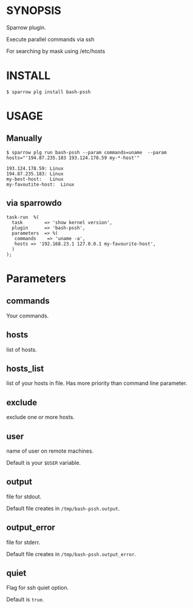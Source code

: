 # SYNOPSIS

Sparrow plugin.

Execute parallel commands via ssh 

For searching by mask using /etc/hosts

# INSTALL

    $ sparrow plg install bash-pssh

# USAGE
## Manually
    
    $ sparrow plg run bash-pssh --param commands=uname  --param hosts="'194.87.235.183 193.124.178.59 my-*-host'"
    
    193.124.178.59:	Linux
    194.87.235.183:	Linux
    my-best-host:	Linux
    my-favoutite-host:	Linux

## via sparrowdo

    
    task-run  %(
      task        => 'show kernel version',
      plugin      => 'bash-pssh',
      parameters  => %( 
       commands    => 'uname -a', 
       hosts => '192.168.23.1 127.0.0.1 my-favourite-host',
      )
    );

# Parameters

## commands

Your commands.

## hosts

list of hosts. 

## hosts_list

list of your hosts in file. Has more priority than command line parameter.

## exclude

exclude one or more hosts.

## user

name of user on remote machines.

Default is your `$USER` variable.

## output

file for stdout. 

Default file creates in `/tmp/bash-pssh.output`.

## output_error

file for stderr.

Default file creates in `/tmp/bash-pssh.output_error`.

## quiet

Flag for ssh quiet option.

Default is `true`.
